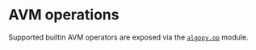 # AVM operations

Supported builtin AVM operators are exposed via the [`algopy.op`](#algopy.op) module.
